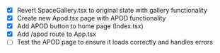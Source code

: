 - [x] Revert SpaceGallery.tsx to original state with gallery functionality
- [x] Create new Apod.tsx page with APOD functionality
- [x] Add APOD button to home page (Index.tsx)
- [x] Add /apod route to App.tsx
- [ ] Test the APOD page to ensure it loads correctly and handles errors
